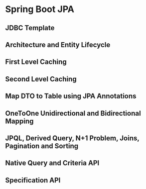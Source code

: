 # Spring Boot JPA

## JDBC Template
## Architecture and Entity Lifecycle
## First Level Caching
## Second Level Caching
## Map DTO to Table using JPA Annotations
## OneToOne Unidirectional and Bidirectional Mapping
## JPQL, Derived Query, N+1 Problem, Joins, Pagination and Sorting
## Native Query and Criteria API
## Specification API